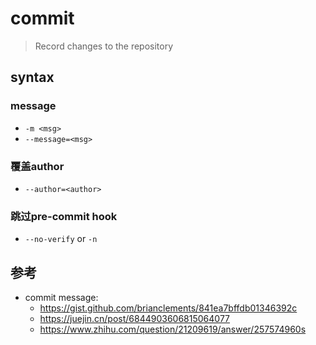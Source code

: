 # commit

> Record changes to the repository

## syntax

### message

- `-m <msg>`
- `--message=<msg>`

### 覆盖author

- `--author=<author>`

### 跳过pre-commit hook

- `--no-verify` or `-n`



## 参考

- commit message: 
  - https://gist.github.com/brianclements/841ea7bffdb01346392c
  - https://juejin.cn/post/6844903606815064077
  - https://www.zhihu.com/question/21209619/answer/257574960s